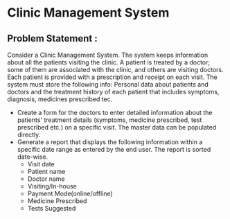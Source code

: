 # Clinic Management System
 
## Problem Statement :

Consider a  Clinic Management System. The system keeps information about all the patients visiting the clinic. A patient is treated by a doctor; some of them are associated with the clinic, and others are visiting doctors. Each patient is provided with a prescription and receipt on each visit. The system must store the following info: Personal data about patients and doctors and the treatment history of each patient that includes symptoms, diagnosis, medicines prescribed tec.
- Create a form for the doctors to enter detailed information about the patients' treatment details (symptoms, medicine prescribed, test prescribed etc.) on a specific visit. The master data can be populated directly.
- Generate a report that displays the following information within a specific date range as entered by the end user. The report is sorted date-wise.
  * Visit date
  * Patient name
  * Doctor name
  * Visiting/In-house
  * Payment Mode(online/offline)
  * Medicine Prescribed
  * Tests Suggested

